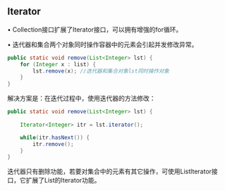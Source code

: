 ## Iterator  

• Collection接口扩展了Iterator接口，可以拥有增强的for循环。  

• 迭代器和集合两个对象同时操作容器中的元素会引起并发修改异常。  

```java
public static void remove(List<Integer> lst) {
	for (Integer x : list) {
		lst.remove(x); //迭代器和集合对象lst同时操作对象
	}
}
```

解决方案是：在迭代过程中，使用迭代器的方法修改：  

```java
public static void remove(List<Integer> lst) {
	
	Iterator<Integer> itr = lst.iterator();

	while(itr.hasNext()) {
		itr.remove();
	}
}
```

迭代器只有删除功能，若要对集合中的元素有其它操作，可使用ListIterator接口，它扩展了List的Iterator功能。  
